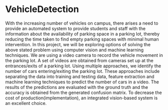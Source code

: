 # VehicleDetection
With the increasing number of vehicles on campus, there arises a need to provide an automated system to provide students and staff with the information about the availability of parking space in a parking lot, thereby reducing the time taken to find empty parking spaces with minimal human intervention. In this project, we will be exploring options of solving the above stated problem using computer vision and machine learning techniques. We are using a video camera to record the vehicle movement in the parking lot. A set of videos are obtained from cameras set up at the entrances/exits of a parking lot. Using multiple approaches, we identify the number of cars entering/exiting the parking lot. These approaches include separating the data into training and testing data, feature extraction and machine learning techniques to predict the number of cars in a video. The results of the predictions are evaluated with the ground truth and the accuracy is obtained from the generated confusion matrix.  To decrease the cost of production(implementation), an integrated vision-based system is an excellent choice.
